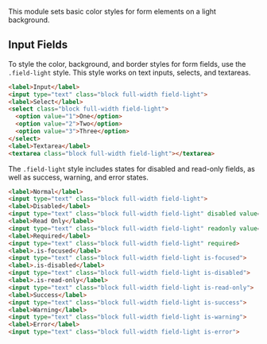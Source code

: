 
This module sets basic color styles for form elements on a light background.

## Input Fields

To style the color, background, and border styles for form fields, use the `.field-light` style.
This style works on text inputs, selects, and textareas.

```html
<label>Input</label>
<input type="text" class="block full-width field-light">
<label>Select</label>
<select class="block full-width field-light">
  <option value="1">One</option>
  <option value="2">Two</option>
  <option value="3">Three</option>
</select>
<label>Textarea</label>
<textarea class="block full-width field-light"></textarea>
```

The `.field-light` style includes states for disabled and read-only fields, as well as success, warning, and error states.

```html
<label>Normal</label>
<input type="text" class="block full-width field-light">
<label>Disabled</label>
<input type="text" class="block full-width field-light" disabled value="This is disabled">
<label>Read Only</label>
<input type="text" class="block full-width field-light" readonly value="This is read-only">
<label>Required</label>
<input type="text" class="block full-width field-light" required>
<label>.is-focused</label>
<input type="text" class="block full-width field-light is-focused">
<label>.is-disabled</label>
<input type="text" class="block full-width field-light is-disabled">
<label>.is-read-only</label>
<input type="text" class="block full-width field-light is-read-only">
<label>Success</label>
<input type="text" class="block full-width field-light is-success">
<label>Warning</label>
<input type="text" class="block full-width field-light is-warning">
<label>Error</label>
<input type="text" class="block full-width field-light is-error">
```

